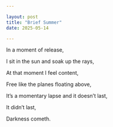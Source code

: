 ```yaml
---

layout: post
title: "Brief Summer"
date: 2025-05-14

---
```



In a moment of release,

I sit in the sun and soak up the rays,

At that moment I feel content,

Free like the planes floating above,

It’s a momentary lapse and it doesn’t last,

It didn’t last,

Darkness cometh.
